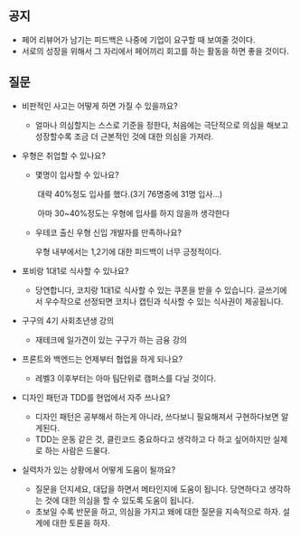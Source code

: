 ## 공지

- 페어 리뷰어가 남기는 피드백은 나중에 기업이 요구할 때 보여줄 것이다.
- 서로의 성장을 위해서 그 자리에서 페어끼리 회고를 하는 활동을 하면 좋을 것이다.



## 질문

- 비판적인 사고는 어떻게 하면 가질 수 있을까요?

  - 얼마나 의심할지는 스스로 기준을 정한다, 처음에는 극단적으로 의심을 해보고 성장할수록 조금 더 근본적인 것에 대한 의심을 가져라.

- 우형은 취업할 수 있나요?

  - 몇명이 입사할 수 있나요?

    ​	대략 40%정도 입사를 했다.(3기 76명중에 31명 입사...)

    ​	아마 30~40%정도는 우형에 입사를 하지 않을까 생각한다

  - 우테코 출신 우형 신입 개발자를 만족하나요?

    우형 내부에서는 1,2기에 대한 피드백이 너무 긍정적이다.

- 포비랑 1대1로 식사할 수 있나요?

  - 당연합니다, 코치랑 1대1로 식사할 수 있는 쿠폰을 받을 수 있습니다. 글쓰기에서 우수작으로 선정되면 코치나 캡틴과 식사할 수 있는 식사권이 제공됩니다.

- 구구의 4기 사회초년생 강의

  - 재테크에 일가견이 있는 구구가 하는 금융 강의

- 프론트와 백엔드는 언제부터 협업을 하게 되나요?

  - 레벨3 이후부터는 아마 팀단위로 캠퍼스를 다닐 것이다.

- 디자인 패턴과 TDD를 현업에서 자주 쓰나요?

  - 디자인 패턴은 공부해서 하는게 아니라, 쓰다보니 필요해져서 구현하다보면 알게된다.
  - TDD는 운동 같은 것, 클린코드 중요하다고 생각하고 다 하고 싶어하지만 실제로 하는 사람은 드물다.

- 실력차가 있는 상황에서 어떻게 도움이 될까요?

  - 질문을 던지세요, 대답을 하면서 메타인지에 도움이 됩니다. 당연하다고 생각하는 것에 대한 의심을 할 수 있도록 도움이 됩니다.
  - 초보일 수록 반문을 하고, 의심을 가지고 왜에 대한 질문을 지속적으로 하자. 설계에 대한 토론을 하자.

